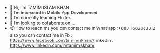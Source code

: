 - 👋 Hi, I’m TAMIM ISLAM KHAN
- 👀 I’m interested in Mobile App Development
- 🌱 I’m currently learning Flutter.
- 💞️ I’m looking to collaborate on ...
- 📫 How to reach me 
      you can contact me in What'app :+880-1682083312
      also you can contact me in Fb : https://www.facebook.com/tamimiskhan/\
      linkedin : https://www.linkedin.com/in/tamimiskhan/

<!---
tamimiskhan/tamimiskhan is a ✨ special ✨ repository because its `README.md` (this file) appears on your GitHub profile.
You can click the Preview link to take a look at your changes.
--->
